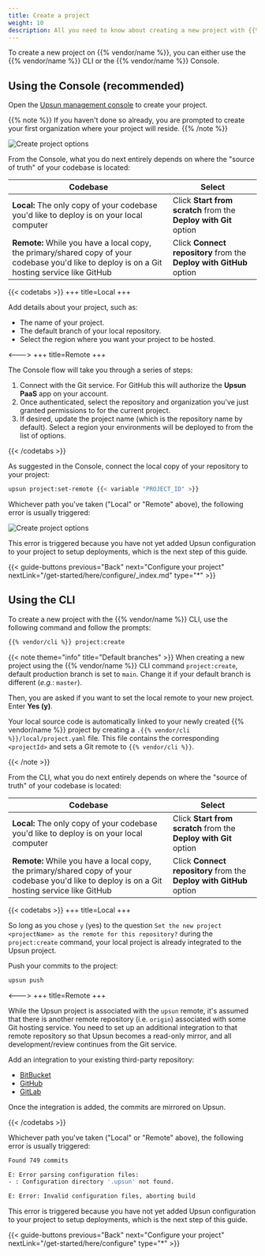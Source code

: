```yaml
---
title: Create a project
weight: 10
description: All you need to know about creating a new project with {{% vendor/name %}}
---
```


To create a new project on {{% vendor/name %}}, you can either use the {{% vendor/name %}} CLI or the {{% vendor/name %}} Console.

## Using the Console (recommended)

Open the [Upsun management console](https://console.upsun.com/-/create-project) to create your project.

{{% note %}}
If you haven't done so already, you are prompted to create your first organization where your project will reside.
{{% /note %}}

![Create project options](/images/console/create-project.png "0.4")

From the Console, what you do next entirely depends on where the "source of truth" of your codebase is located:

| Codebase  |  Select |
|---|---|
| **Local:** The only copy of your codebase you'd like to deploy is on your local computer  | Click **Start from scratch** from the **Deploy with Git** option  |
| **Remote:** While you have a local copy, the primary/shared copy of your codebase you'd like to deploy is on a Git hosting service like GitHub  | Click **Connect repository** from the **Deploy with GitHub** option  |

{{< codetabs >}}
+++
title=Local
+++

Add details about your project, such as:

- The name of your project.
- The default branch of your local repository.
- Select the region where you want your project to be hosted.

<--->
+++
title=Remote
+++

The Console flow will take you through a series of steps:

1. Connect with the Git service. For GitHub this will authorize the **Upsun PaaS** app on your account.
1. Once authenticated, select the repository and organization you've just granted permissions to for the current project.
1. If desired, update the project name (which is the repository name by default). Select a region your environments will be deployed to from the list of options.

{{< /codetabs >}}

As suggested in the Console, connect the local copy of your repository to your project:

```bash
upsun project:set-remote {{< variable "PROJECT_ID" >}}
```

Whichever path you've taken ("Local" or "Remote" above), the following error is usually triggered:

![Create project options](/images/console/first-fail.png "0.4")

This error is triggered because you have not yet added Upsun configuration to your project to setup deployments, which is the next step of this guide.

{{< guide-buttons previous="Back" next="Configure your project" nextLink="/get-started/here/configure/_index.md" type="*" >}}

## Using the CLI

To create a new project with the {{% vendor/name %}} CLI, use the following command and follow the prompts:

```bash {location="Terminal"}
{{% vendor/cli %}} project:create
```

{{< note theme="info" title="Default branches" >}}
When creating a new project using the {{% vendor/name %}} CLI command `project:create`, default production branch is set to `main`. Change it if your default branch is different (_e.g._: `master`).

Then, you are asked if you want to set the local remote to your new project. Enter **Yes (y)**.

Your local source code is automatically linked to your newly created {{% vendor/name %}} project by creating a `.{{% vendor/cli %}}/local/project.yaml` file.  This file contains the corresponding `<projectId>` and sets a Git remote to `{{% vendor/cli %}}`.

{{< /note >}}

From the CLI, what you do next entirely depends on where the "source of truth" of your codebase is located:

| Codebase  |  Select |
|---|---|
| **Local:** The only copy of your codebase you'd like to deploy is on your local computer  | Click **Start from scratch** from the **Deploy with Git** option  |
| **Remote:** While you have a local copy, the primary/shared copy of your codebase you'd like to deploy is on a Git hosting service like GitHub  | Click **Connect repository** from the **Deploy with GitHub** option  |

{{< codetabs >}}
+++
title=Local
+++

So long as you chose `y` (yes) to the question `Set the new project <projectName> as the remote for this repository?` during the `project:create` command, your local project is already integrated to the Upsun project.

Push your commits to the project:

```bash
upsun push
```

<--->
+++
title=Remote
+++

While the Upsun project is associated with the `upsun` remote, it's assumed that there is another remote repository (i.e. `origin`) associated with some Git hosting service.
You need to set up an additional integration to that remote repository so that Upsun becomes a read-only mirror, and all development/review continues from the Git service.

Add an integration to your existing third-party repository:

- [BitBucket](/integrations/source/bitbucket.md)
- [GitHub](/integrations/source/github.md)
- [GitLab](/integrations/source/gitlab.md)

Once the integration is added, the commits are mirrored on Upsun.

{{< /codetabs >}}

Whichever path you've taken ("Local" or "Remote" above), the following error is usually triggered:

```bash
Found 749 commits

E: Error parsing configuration files:
- : Configuration directory '.upsun' not found.

E: Error: Invalid configuration files, aborting build
```

This error is triggered because you have not yet added Upsun configuration to your project to setup deployments, which is the next step of this guide.

{{< guide-buttons previous="Back" next="Configure your project" nextLink="/get-started/here/configure" type="*" >}}
